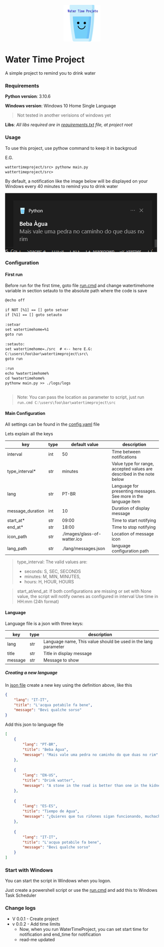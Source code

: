 <p align="center">
  <img src="./src/images/glass-of-water-fotor-20231025223633.png" width="120" alt="Yep, this is a MS Paint logo" /></a>
</p>

# Water Time Project

A simple project to remind you to drink water

### Requirements
**Python version**: 3.10.6 

**Windows version**: Windows 10 Home Single Language
> Not tested in another verisions of windows yet

**Libs**: _All libs required are in [requirements.txt](./requirements.txt) file, at project root_

### Usage
To use this project, use pythow command to keep it in backgroud

E.G.

```shell
wattertimeproject/src> pythonw main.py
wattertimeproject/src>
```

By default, a notification like the image below will be displayed on your Windows every 40 minutes to remind you to drink water

![plot](./src/images/exemple_notify.PNG)

### Configuration

#### First run
Before run for the first time, goto file [run.cmd](./run.cmd) and change watertimehome variable in section setauto to the absolute path where the code is save

```shell
@echo off

if NOT [%1] == [] goto setvar
if [%1] == [] goto setauto

:setvar
set watertimehome=%1
goto run

:setauto:
set watertimehome=./src  # <-- here E.G: C:\users\foo\bar\watertimeproject\src\
goto run

:run
echo %watertimehome%
cd %watertimehome%
pythonw main.py >> ./logs/logs


```

> Note: You can pass the location as parameter to script, just run `run.cmd C:\users\foo\bar\watertimeproject\src`

#### Main Configuration
All settings can be found in the [config.yaml](./src/config.yaml) file

Lets explain all the keys

| key | type | default value | description |
|-----|------|---------------|-------------|
|interval | int | 50 | Time between notifications |
| type_interval* | str | minutes | Value type for range, accepted values are described in the note below |
| lang | str | PT-BR | Language for presenting messages. See more in the language item |
| message_duration | int | 10 | Duration of display message |
| start_at* | str | 09:00 | Time to start notifying |
| end_at* | str | 18:00 | Time to stop notifying |
| icon_path | str | ./images/glass-of-watter.ico | Location of message icon |
| lang_path | str |  ./lang/messages.json | language configuration path |

> type_interval: The valid values are:
>  * seconds: S, SEC, SECONDS
>  * minutes: M, MIN, MINUTES,
>  * hours: H, HOUR, HOURS

> start_at/end_at: If both configurations are missing or set with None value, the script will notify ownes as configured in interval
> Use time in HH:mm (24h format)

#### Language
Language file is a json with three keys:

| key | type | description |
|-----|------|-------------|
| lang |str | Language name, This value should be used in the lang parameter |
| title | str | Title in display message |
| message | str | Message to show |

##### Creating a new language
In [json file](./src/lang/messages.json) create a new key using the definition above, like this

```json
{
    "lang": "IT-IT",
    "title": "L'acqua potabile fa bene",
    "message": "Bevi qualche sorso"
}

```

Add this json to language file

```json
[
    {
        "lang": "PT-BR", 
        "title": "Beba Àgua",
        "message": "Mais vale uma pedra no caminho do que duas no rim"
    },
    
    {
        "lang": "EN-US",
        "title": "Drink watter",
        "message": "A stone in the road is better than one in the kidney"
    },

    {
        "lang": "ES-ES",
        "title": "Tiempo de Agua",
        "message": "¿Quieres que tus riñones sigan funcionando, muchacho?"
    },

    {
        "lang": "IT-IT",
        "title": "L'acqua potabile fa bene",
        "message": "Bevi qualche sorso"
    }
]
```

### Start with Windows

You can start the script in Windows when you logon.

Just create a powershell script or use the [run.cmd](run.cmd) and add this to Windows Task Scheduler


### Change logs

- V 0.0.1 - Create project
- v 0.0.2 - Add time limits
    * Now, when you run WaterTimeProject, you can set start time for notification and end_time for notification
    * read-me updated




